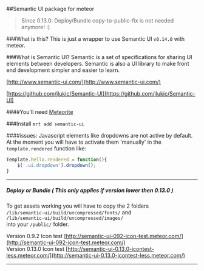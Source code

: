 ##Semantic UI package for meteor

> Since 0.13.0: Deploy/Bundle copy-to-public-fix is not needed anymore! :)

###What is this?
This is just a wrapper to use Semantic UI `v0.14.0` with meteor.

###What is Semantic UI?
Semantic is a set of specifications for sharing UI elements between developers. Semantic is also a UI library to make front end development simpler and easier to learn. 

[http://www.semantic-ui.com/](http://www.semantic-ui.com/)

[https://github.com/jlukic/Semantic-UI](https://github.com/jlukic/Semantic-UI)

####You'll need
[Meteorite](https://github.com/oortcloud/meteorite) 

###Install
`mrt add semantic-ui`

####issues:
Javascript elements like dropdowns are not active by default. 
At the moment you will have to activate them 'manually' in the `template.rendered` function like: 

```javascript
Template.hello.rendered = function(){
	$('.ui.dropdown').dropdown();
}
```



---

##### Deploy or Bundle ( This only applies if version lower then 0.13.0 )
To get assets working you will have to copy the 2 folders  
`/lib/semantic-ui/build/uncompressed/fonts/` and  
`/lib/semantic-ui/build/uncompressed/images/`  
into your `/public/` folder.

Version 0.9.2 Icon test [http://semantic-ui-092-icon-test.meteor.com/](http://semantic-ui-092-icon-test.meteor.com/)  
Version 0.13.0 Icon test [http://semantic-ui-0.13.0-icontest-less.meteor.com/](http://semantic-ui-0.13.0-icontest-less.meteor.com/)  

---
